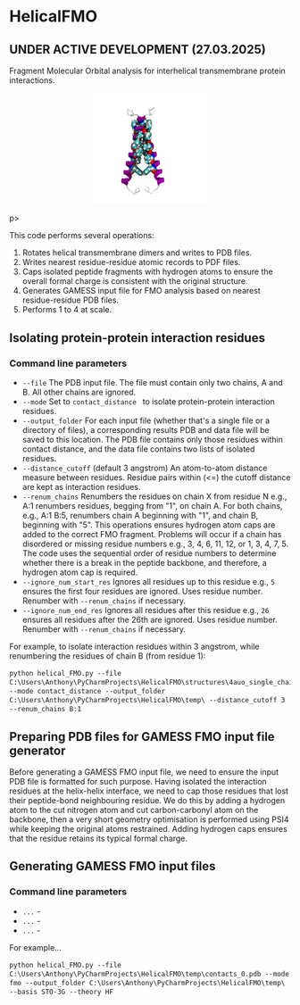 # HelicalFMO

## UNDER ACTIVE DEVELOPMENT (27.03.2025)

Fragment Molecular Orbital analysis for interhelical transmembrane protein interactions. 

<p align="center">
    <img src="doc/MMP14_TM.jpg" alt="Description" width="40%">
</p>p>

This code performs several operations:

1. Rotates helical transmembrane dimers and writes to PDB files.
2. Writes nearest residue-residue atomic records to PDF files. 
3. Caps isolated peptide fragments with hydrogen atoms to ensure the overall formal charge is consistent with the original structure. 
3. Generates GAMESS input file for FMO analysis based on nearest residue-residue PDB files.
4. Performs 1 to 4 at scale.

## Isolating protein-protein interaction residues

### Command line parameters
- ```--file``` The PDB input file. The file must contain only two chains, A and B. All other chains are ignored.
- ```--mode``` Set to ```contact_distance ``` to isolate protein-protein interaction residues.
- ```--output_folder``` For each input file (whether that's a single file or a directory of files), a corresponding results PDB and data file will be saved to this location. The PDB file contains only those residues within contact distance, and the data file contains two lists of isolated residues. 
- ```--distance_cutoff``` (default 3 angstrom) An atom-to-atom distance measure between residues. Residue pairs within (<=) 
the cutoff distance are kept as interaction residues.
- ```--renum_chains``` Renumbers the residues on chain X from residue N e.g., A:1 renumbers residues, begging from "1", on chain A. For both chains, e.g., A:1 B:5, renumbers chain A beginning with "1", and chain B, beginning with "5". This operations
ensures hydrogen atom caps are added to the correct FMO fragment. Problems will occur if a chain has disordered or missing residue numbers e.g., 3, 4, 6, 11, 12, or 1, 3, 4, 7, 5.
The code uses the sequential order of residue numbers to determine whether there is a break in the peptide backbone, and therefore, a hydrogen atom cap is required. 
- ```--ignore_num_start_res``` Ignores all residues up to this residue e.g., ```5``` ensures the first four residues are ignored. Uses residue number. Renumber with ```--renum_chains``` if necessary.  
- ```--ignore_num_end_res``` Ignores all residues after this residue e.g., ```26``` ensures all residues after the 26th are ignored. Uses residue number. Renumber with ```--renum_chains``` if necessary.  

For example, to isolate interaction residues within 3 angstrom, while renumbering the residues of chain B (from residue 1): 
```
python helical_FMO.py --file C:\Users\Anthony\PyCharmProjects\HelicalFMO\structures\4auo_single_chains_AB.pdb --mode contact_distance --output_folder C:\Users\Anthony\PyCharmProjects\HelicalFMO\temp\ --distance_cutoff 3 --renum_chains B:1
```

## Preparing PDB files for GAMESS FMO input file generator

Before generating a GAMESS FMO input file, we need to ensure the input PDB file is formatted for such purpose. 
Having isolated the interaction residues at the helix-helix interface, we need to cap those residues that lost their 
peptide-bond neighbouring residue. We do this by adding a hydrogen atom to the cut nitrogen atom and cut carbon-carbonyl atom
on the backbone, then a very short geometry optimisation is performed using PSI4 while keeping the original atoms
restrained. Adding hydrogen caps ensures that the residue retains its typical formal charge. 

## Generating GAMESS FMO input files

### Command line parameters
- ```...``` -
- ```...``` -
- ```...``` - 

For example...
```
python helical_FMO.py --file C:\Users\Anthony\PyCharmProjects\HelicalFMO\temp\contacts_0.pdb --mode fmo --output_folder C:\Users\Anthony\PyCharmProjects\HelicalFMO\temp\ --basis STO-3G --theory HF
```
